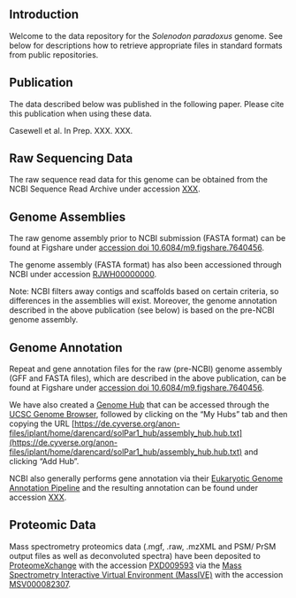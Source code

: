## Introduction

Welcome to the data repository for the *Solenodon paradoxus* genome. See below for descriptions how to retrieve appropriate files in standard formats from public repositories.

## Publication

The data described below was published in the following paper. Please cite this publication when using these data.

Casewell et al. In Prep. XXX. XXX.

## Raw Sequencing Data

The raw sequence read data for this genome can be obtained from the NCBI Sequence Read Archive under accession [XXX](www.google.com).

## Genome Assemblies

The raw genome assembly prior to NCBI submission (FASTA format) can be found at Figshare under [accession doi 10.6084/m9.figshare.7640456](https://doi.org/10.6084/m9.figshare.7640456).

The genome assembly (FASTA format) has also been accessioned through NCBI under accession [RJWH00000000](www.google.com).

Note: NCBI filters away contigs and scaffolds based on certain criteria, so differences in the assemblies will exist. Moreover, the genome annotation described in the above publication (see below) is based on the pre-NCBI genome assembly.

## Genome Annotation

Repeat and gene annotation files for the raw (pre-NCBI) genome assembly (GFF and FASTA files), which are described in the above publication, can be found at Figshare under [accession doi 10.6084/m9.figshare.7640456](https://doi.org/10.6084/m9.figshare.7640456). 

We have also created a [Genome Hub](https://genome.ucsc.edu/goldenpath/help/hgTrackHubHelp.html) that can be accessed through the [UCSC Genome Browser](https://genome.ucsc.edu/cgi-bin/hgHubConnect), followed by clicking on the “My Hubs” tab and then copying the URL [https://de.cyverse.org/anon-files/iplant/home/darencard/solPar1_hub/assembly_hub.hub.txt](https://de.cyverse.org/anon-files/iplant/home/darencard/solPar1_hub/assembly_hub.hub.txt) and clicking “Add Hub”. 

NCBI also generally performs gene annotation via their [Eukaryotic Genome Annotation Pipeline](https://www.ncbi.nlm.nih.gov/genome/annotation_euk/process/) and the resulting annotation can be found under accession [XXX](www.google.com).

## Proteomic Data

Mass spectrometry proteomics data (.mgf, .raw, .mzXML and PSM/ PrSM output files as well as deconvoluted spectra) have been deposited to [ProteomeXchange](http://proteomecentral.proteomexchange.org) with the accession [PXD009593](http://proteomecentral.proteomexchange.org/cgi/GetDataset?ID=PXD009593) via the [Mass Spectrometry Interactive Virtual Environment (MassIVE)](https://massive.ucsd.edu/) with the accession [MSV000082307](https://massive.ucsd.edu/ProteoSAFe/dataset.jsp?task=04342867c1304a0dae67b886cce42605).

